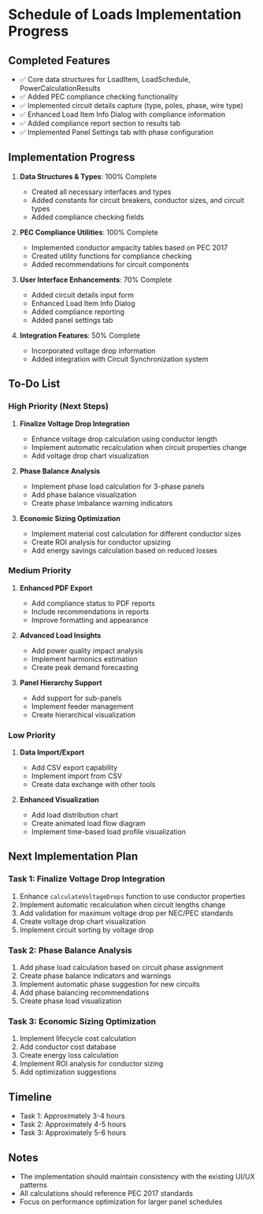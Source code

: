 # Schedule of Loads Implementation Progress

## Completed Features
- ✅ Core data structures for LoadItem, LoadSchedule, PowerCalculationResults
- ✅ Added PEC compliance checking functionality
- ✅ Implemented circuit details capture (type, poles, phase, wire type)
- ✅ Enhanced Load Item Info Dialog with compliance information
- ✅ Added compliance report section to results tab
- ✅ Implemented Panel Settings tab with phase configuration

## Implementation Progress
1. **Data Structures & Types**: 100% Complete
   - Created all necessary interfaces and types
   - Added constants for circuit breakers, conductor sizes, and circuit types
   - Added compliance checking fields

2. **PEC Compliance Utilities**: 100% Complete
   - Implemented conductor ampacity tables based on PEC 2017
   - Created utility functions for compliance checking
   - Added recommendations for circuit components

3. **User Interface Enhancements**: 70% Complete
   - Added circuit details input form
   - Enhanced Load Item Info Dialog
   - Added compliance reporting
   - Added panel settings tab

4. **Integration Features**: 50% Complete
   - Incorporated voltage drop information
   - Added integration with Circuit Synchronization system

## To-Do List

### High Priority (Next Steps)
1. **Finalize Voltage Drop Integration**
   - Enhance voltage drop calculation using conductor length
   - Implement automatic recalculation when circuit properties change
   - Add voltage drop chart visualization

2. **Phase Balance Analysis**
   - Implement phase load calculation for 3-phase panels
   - Add phase balance visualization
   - Create phase imbalance warning indicators

3. **Economic Sizing Optimization**
   - Implement material cost calculation for different conductor sizes
   - Create ROI analysis for conductor upsizing
   - Add energy savings calculation based on reduced losses

### Medium Priority
1. **Enhanced PDF Export**
   - Add compliance status to PDF reports
   - Include recommendations in reports
   - Improve formatting and appearance

2. **Advanced Load Insights**
   - Add power quality impact analysis
   - Implement harmonics estimation
   - Create peak demand forecasting

3. **Panel Hierarchy Support**
   - Add support for sub-panels
   - Implement feeder management
   - Create hierarchical visualization

### Low Priority
1. **Data Import/Export**
   - Add CSV export capability
   - Implement import from CSV
   - Create data exchange with other tools

2. **Enhanced Visualization**
   - Add load distribution chart
   - Create animated load flow diagram
   - Implement time-based load profile visualization

## Next Implementation Plan

### Task 1: Finalize Voltage Drop Integration
1. Enhance `calculateVoltageDrops` function to use conductor properties
2. Implement automatic recalculation when circuit lengths change
3. Add validation for maximum voltage drop per NEC/PEC standards
4. Create voltage drop chart visualization
5. Implement circuit sorting by voltage drop

### Task 2: Phase Balance Analysis
1. Add phase load calculation based on circuit phase assignment
2. Create phase balance indicators and warnings
3. Implement automatic phase suggestion for new circuits
4. Add phase balancing recommendations
5. Create phase load visualization

### Task 3: Economic Sizing Optimization
1. Implement lifecycle cost calculation
2. Add conductor cost database
3. Create energy loss calculation
4. Implement ROI analysis for conductor sizing
5. Add optimization suggestions

## Timeline
- Task 1: Approximately 3-4 hours
- Task 2: Approximately 4-5 hours
- Task 3: Approximately 5-6 hours

## Notes
- The implementation should maintain consistency with the existing UI/UX patterns
- All calculations should reference PEC 2017 standards
- Focus on performance optimization for larger panel schedules 
